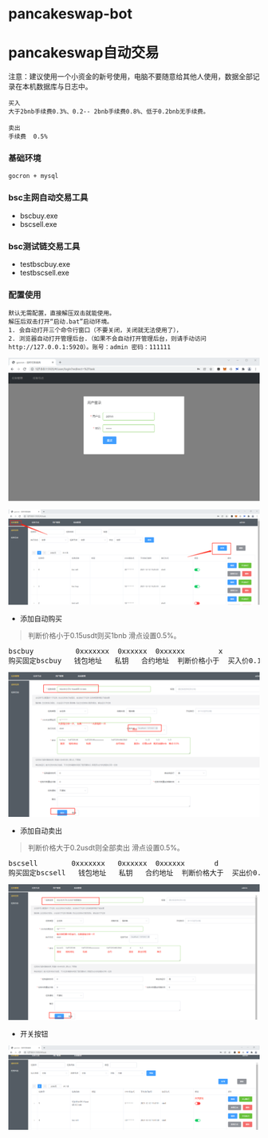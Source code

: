 # pancakeswap-bot

# pancakeswap自动交易

注意：建议使用一个小资金的新号使用，电脑不要随意给其他人使用，数据全部记录在本机数据库与日志中。

    买入
    大于2bnb手续费0.3%、0.2-- 2bnb手续费0.8%、低于0.2bnb无手续费。

    卖出
    手续费  0.5%

### 基础环境 
    gocron + mysql

### bsc主网自动交易工具
* bscbuy.exe
* bscsell.exe

### bsc测试链交易工具
* testbscbuy.exe
* testbscsell.exe


### 配置使用

    默认无需配置，直接解压双击就能使用。  
    解压后双击打开“启动.bat”启动环境。  
    1. 会自动打开三个命令行窗口（不要关闭，关闭就无法使用了），
    2. 浏览器自动打开管理后台.（如果不会自动打开管理后台，则请手动访问 http://127.0.0.1:5920）。账号：admin 密码：111111

![avatar](./images/1.png)

![avatar](./images/2.png)

* 添加自动购买  
> 判断价格小于0.15usdt则买1bnb 滑点设置0.5%。  
<pre>
bscbuy          0xxxxxxx  0xxxxxx  0xxxxxx        x            0.15          1          0.5  
购买固定bscbuy   钱包地址   私钥   合约地址  判断价格小于  买入价0.15usdt  买入额1bnb   滑点0.5%  
</pre>
![avatar](./images/3.png)

* 添加自动卖出

> 判断价格大于0.2usdt则全部卖出 滑点设置0.5%。  
<pre>
bscsell        0xxxxxxx   0xxxxxx  0xxxxxx       d            0.2               0.5  
购买固定bscsell   钱包地址   私钥   合约地址  判断价格大于  买出价0.2usdt     滑点0.5%  
</pre>
![avatar](./images/4.png)

* 开关按钮 

![avatar](./images/5.png)